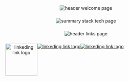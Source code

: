 <div align="center">
  <img src="https://iili.io/JujIx8G.png" alt="header welcome page" />
</div>

###

<div align="center">
  <img  src="https://iili.io/JujI7M7.png" alt="summary stack tech page"  />
</div>

###

<div align="center">
  <img src="https://iili.io/Juj51jf.png" alt="header links page"  />
</div>

###

 <div style="display: flex;" align="center">
       <a href="https://www.linkedin.com/in/matiassiocordich/" target="_blank">
         <img src="https://iili.io/JujYosR.png" alt="linkeding link logo" width="100px"/>
       </a>
   <a href="https://www.linkedin.com/in/matiassiocordich/" target="_blank">
         <img src="https://iili.io/JujYosR.png" alt="linkeding link logo"/>
       </a>
   <a href="https://www.linkedin.com/in/matiassiocordich/" target="_blank">
         <img src="https://iili.io/JujYosR.png" alt="linkeding link logo"/>
       </a>
</div>

